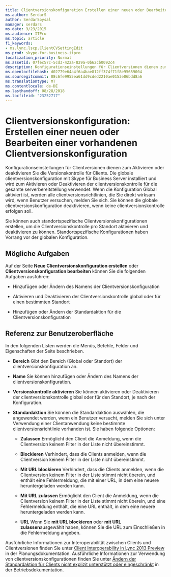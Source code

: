 ```yaml
---
title: Clientversionskonfiguration Erstellen einer neuen oder Bearbeiten einer vorhandenen
ms.author: SerdarS
author: SerdarSoysal
manager: serdars
ms.date: 3/23/2015
ms.audience: ITPro
ms.topic: article
f1_keywords:
- ms.lync.lscp.ClientCVSettingEdit
ms.prod: skype-for-business-itpro
localization_priority: Normal
ms.assetid: 07fec57c-5cd3-422a-829a-0b62cb0092c4
description: Konfigurationseinstellungen für Clientversionen dienen zum Aktivieren oder deaktivieren Sie die Versionskontrolle für Clients. Die globale clientversionskonfiguration mit Skype für Business Server installiert und wird zum Aktivieren oder Deaktivieren der clientversionskontrolle für die gesamte serverbereitstellung verwendet. Wenn die Konfiguration Global aktiviert ist, werden alle clientversionsrichtlinien, die Sie direkt wirksam wird, wenn Benutzer versuchen, melden Sie sich. Sie können die globale clientversionskonfiguration deaktivieren, wenn keine clientversionskontrolle erfolgen soll.
ms.openlocfilehash: d02779e64a4f6a4bae812ff374f71f8e95659004
ms.sourcegitcommit: 08c6fe9955ea61dd9cded2210ae0153e06bdd8a6
ms.translationtype: MT
ms.contentlocale: de-DE
ms.lasthandoff: 08/28/2018
ms.locfileid: "23252717"
---
```

# <a name="client-version-configuration-create-new-or-edit-existing"></a>Clientversionskonfiguration: Erstellen einer neuen oder Bearbeiten einer vorhandenen Clientversionskonfiguration

Konfigurationseinstellungen für Clientversionen dienen zum Aktivieren oder deaktivieren Sie die Versionskontrolle für Clients. Die globale clientversionskonfiguration mit Skype für Business Server installiert und wird zum Aktivieren oder Deaktivieren der clientversionskontrolle für die gesamte serverbereitstellung verwendet. Wenn die Konfiguration Global aktiviert ist, werden alle clientversionsrichtlinien, die Sie direkt wirksam wird, wenn Benutzer versuchen, melden Sie sich. Sie können die globale clientversionskonfiguration deaktivieren, wenn keine clientversionskontrolle erfolgen soll.

Sie können auch standortspezifische Clientversionskonfigurationen erstellen, um die Clientversionskontrolle pro Standort aktivieren und deaktivieren zu können. Standortspezifische Konfigurationen haben Vorrang vor der globalen Konfiguration.

## <a name="tasks-you-can-perform"></a>Mögliche Aufgaben

Auf der Seite **Neue Clientversionskonfiguration erstellen** oder **Clientversionskonfiguration bearbeiten** können Sie die folgenden Aufgaben ausführen:

- Hinzufügen oder Ändern des Namens der Clientversionskonfiguration

- Aktivieren und Deaktivieren der Clientversionskontrolle global oder für einen bestimmten Standort

- Hinzufügen oder Ändern der Standardaktion für die Clientversionskonfiguration

## <a name="ui-reference"></a>Referenz zur Benutzeroberfläche

In den folgenden Listen werden die Menüs, Befehle, Felder und Eigenschaften der Seite beschrieben.

- **Bereich** Gibt den Bereich (Global oder Standort) der clientversionskonfiguration an.

- **Name** Sie können hinzufügen oder Ändern des Namens der clientversionskonfiguration.

- **Versionskontrolle aktivieren** Sie können aktivieren oder Deaktivieren der clientversionskontrolle global oder für den Standort, je nach der Konfiguration.

- **Standardaktion** Sie können die Standardaktion auswählen, die angewendet werden, wenn ein Benutzer versucht, melden Sie sich unter Verwendung einer Clientanwendung keine bestimmte clientversionsrichtlinie vorhanden ist. Sie haben folgende Optionen:

  - **Zulassen** Ermöglicht den Client die Anmeldung, wenn die Clientversion keinem Filter in der Liste nicht übereinstimmt.

  - **Blockieren** Verhindert, dass die Clients anmelden, wenn die Clientversion keinem Filter in der Liste nicht übereinstimmt.

  - **Mit URL blockieren** Verhindert, dass die Clients anmelden, wenn die Clientversion keinem Filter in der Liste stimmt nicht überein, und enthält eine Fehlermeldung, die mit einer URL, in dem eine neuere heruntergeladen werden kann.

  - **Mit URL zulassen** Ermöglicht den Client die Anmeldung, wenn die Clientversion keinem Filter in der Liste stimmt nicht überein, und eine Fehlermeldung enthält, die eine URL enthält, in dem eine neuere heruntergeladen werden kann.

  - **URL** Wenn Sie **mit URL blockieren** oder **mit URL zulassen**ausgewählt haben, können Sie die URL zum Einschließen in die Fehlermeldung angeben.

Ausführliche Informationen zur Interoperabilität zwischen Clients und Clientversionen finden Sie unter [Client Interoperability in Lync 2013 Preview](https://technet.microsoft.com/library/0f126571-91a2-45d5-855c-1e4ddb45fc04.aspx) in der Planungsdokumentation. Ausführliche Informationen zur Verwendung von clientversionskonfigurationen finden Sie unter [Ändern der Standardaktion für Clients nicht explizit unterstützt oder eingeschränkt](https://technet.microsoft.com/library/548dd0f5-62fe-4c3f-8952-2b9fd4c5fff3.aspx) in der Betriebsdokumentation.

